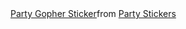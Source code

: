 <div class="tenor-gif-embed" data-postid="16277406" data-share-method="host" data-aspect-ratio="1" data-width="100%"><a href="https://tenor.com/view/party-gopher-golang-dance-cute-gif-16277406">Party Gopher Sticker</a>from <a href="https://tenor.com/search/party-stickers">Party Stickers</a></div> <script type="text/javascript" async src="https://tenor.com/embed.js"></script>